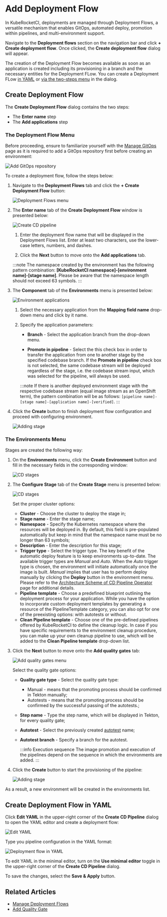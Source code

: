 # Add Deployment Flow

<head>
  <link rel="canonical" href="https://docs.kuberocketci.io/docs/user-guide/add-cd-pipeline/" />
</head>

In KubeRocketCI, deployments are managed through Deployment Flows, a versatile mechanism that enables GitOps, automated deploy, promotion within pipelines, and multi-environment support.

Navigate to the **Deployment flows** section on the navigation bar and click **+ Create deployment flow**. Once clicked, the **Create deployment flow** dialog will appear.

The creation of the Deployment Flow becomes available as soon as an application is created including its provisioning
in a branch and the necessary entities for the Deployment FLow. You can create a Deployment FLow [in YAML](#create-deployment-flow-in-yaml) or [via the two-steps menu](#create-deployment-flow) in the dialog.

## Create Deployment Flow

The **Create Deployment Flow** dialog contains the two steps:

* The **Enter name** step
* The **Add applications** step

### The Deployment Flow Menu

Before proceeding, ensure to familiarize yourself with the [Manage GitOps](gitops.md) page as it is required to add a GitOps repository first before creating an environment:

  ![Add GitOps repository](../assets/user-guide/environments/add-gitops-repo.png "Add GitOps repository")

To create a deployment flow, follow the steps below:

1. Navigate to the **Deployment Flows** tab and click the **+ Create Deployment Flow** button:

    ![Deployment Flows menu](../assets/user-guide/environments/edp-portal-create-new-pipeline.png "Deployment Flows menu")

2. The **Enter name** tab of the **Create Deployment Flow** window is presented below:

    ![Create CD pipeline](../assets/user-guide/environments/edp-portal-pipeline-menu.png "Create CD pipeline")

    1. Enter the deployment flow name that will be displayed in the Deployment Flows list. Enter at least two characters, use the lower-case letters, numbers, and dashes.

    2. Click the **Next** button to move onto the **Add applications** tab.

    :::note
      The namespace created by the environment has the following pattern combination: **[KubeRocketCI namespace]-[environment name]-[stage name]**.
      Please be aware that the namespace length should not exceed 63 symbols.
    :::

3. The **Component** tab of the **Environments** menu is presented below:

    ![Environment applications](../assets/user-guide/environments/edp-portal-cd-pipeline-applications.png "Environment applications")

    1. Select the necessary application from the **Mapping field name** drop-down menu and click by it name.

    2. Specify the application parameters:

        * **Branch** - Select the application branch from the drop-down menu.

        * **Promote in pipeline** - Select the this check box in order to transfer the application from one to another stage
        by the specified codebase branch. If the **Promote in pipeline** check box is not selected,
        the same codebase stream will be deployed regardless of the stage, i.e. the codebase stream input,
        which was selected for the pipeline, will always be used.

        :::note
          If there is another deployed environment stage with the respective codebase stream (equal image stream as an OpenShift term), the pattern combination will be as follows: `[pipeline name]-[stage name]-[application name]-[verified]`.
        :::

4. Click the **Create** button to finish deployment flow configuration and proceed with configuring environment.

    ![Adding stage](../assets/user-guide/environments/edp-portal-environment-final.png "Adding stage")

### The Environments Menu

Stages are created the following way:

1. On the **Environments** menu, click the **Create Environment** button and fill in the necessary fields in the corresponding window:

    ![CD stages](../assets/user-guide/environments/edp-portal-cd-pipeline-add-stages.png "CD stages")

2. The **Configure Stage** tab of the **Create Stage** menu is presented below:

    ![CD stages](../assets/user-guide/environments/edp-portal-cd-pipeline-stages.png "CD stages")

    Set the proper cluster options:

      * **Cluster** - Choose the cluster to deploy the stage in;
      * **Stage name** - Enter the stage name;
      * **Namespace** - Specify the Kubernetes namespace where the resources will be deployed in. By default, this field is pre-populated automatically but keep in mind that the namespace name must be no longer than 63 symbols;
      * **Description** - Enter the description for this stage;
      * **Trigger type** - Select the trigger type. The key benefit of the automatic deploy feature is to keep environments up-to-date. The available trigger types are _Manual_ and _Auto_. When the _Auto_ trigger type is chosen, the environment will initiate automatically once the image is built. _Manual_ implies that user has to perform deploy manually by clicking the **Deploy** button in the environment menu. Please refer to the [Architecture Scheme of CD Pipeline Operator](https://github.com/epam/edp-cd-pipeline-operator/blob/master/docs/arch.md) page for additional details.
      * **Pipeline template** - Choose a predefined blueprint outlining the deployment process for your application. While you have the option to incorporate custom deployment templates by generating a resource of the PipelineTemplate category, you can also opt for one of the preexisting options: with autotests or without.
      * **Clean Pipeline template** - Choose one of the pre-defined pipelines offered by KubeRocketCI to define the cleanup logic. In case if you have specific requirements to the environment cleanup procedure, you can make up your own cleanup pipeline to use, which will be added to the **Clean Pipeline template** drop-down list.

3. Click the **Next** button to move onto the **Add quality gates** tab:

    ![Add quality gates menu](../assets/user-guide/environments/edp-portal-cd-adding-stage1.png "Add quality gates menu")

    Select the quality gate options:
      * **Quality gate type** - Select the quality gate type:
        * Manual - means that the promoting process should be confirmed in Tekton manually;
        * Autotests - means that the promoting process should be confirmed by the successful passing of the autotests.;
      * **Step name** - Type the step name, which will be displayed in Tekton, for every quality gate;
      * **Autotest** - Select the previously created [autotest](add-autotest.md) name;
      * **Autotest branch** - Specify a branch for the autotest.

        :::info Execution sequence
          The image promotion and execution of the pipelines depend on the sequence in which the environments are added.
        :::

4. Click the **Create** button to start the provisioning of the pipeline:

    ![Adding stage](../assets/user-guide/environments/edp-portal-stage-final.png "Adding stage")

As a result, a new environment will be created in the environments list.

## Create Deployment Flow in YAML

Click **Edit YAML** in the upper-right corner of the **Create CD Pipeline** dialog to open the YAML editor and create a deployment flow:

  ![Edit YAML](../assets/user-guide/environments/deployment-flow-edit-yaml.png "Edit YAML")

Type you pipeline configuration in the YAML format:

  ![Deployment flow in YAML](../assets/user-guide/environments/edp-portal-yaml-editor.png "Deployment flow in YAML")

To edit YAML in the minimal editor, turn on the **Use minimal editor** toggle in the upper-right corner of the **Create CD Pipeline** dialog.

To save the changes, select the **Save & Apply** button.

## Related Articles

* [Manage Deployment Flows](../user-guide/manage-environments.md)
* [Add Quality Gate](../user-guide/add-quality-gate.md)
